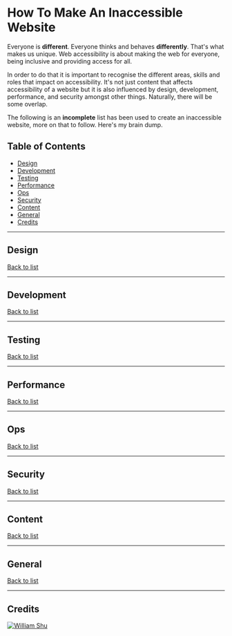 # How To Make An Inaccessible Website

Everyone is **different**.  Everyone thinks and behaves **differently**.  That's what makes us unique. Web accessibility is about making the web for everyone, being inclusive and providing access for all. 

In order to do that it is important to recognise the different areas, skills and roles that impact on accessibility.  It's not just content that affects accessibility of a website but it is also influenced by design, development, performance, and security amongst other things.  Naturally, there will be some overlap.

The following is an **incomplete** list has been used to create an inaccessible website, more on that to follow.  Here's my brain dump.

## <a id="back-top"></a> Table of Contents

- [Design](#section-design)
- [Development](#section-development)
- [Testing](#section-testing)
- [Performance](#section-performance)
- [Ops](#section-ops)
- [Security](#section-security)
- [Content](#section-content)
- [General](#section-general)
- [Credits](#section-credits)

---

## <a id="section-design"></a> Design

<a href="#back-top">Back to list</a>

---

## <a id="section-development"></a> Development

<a href="#back-top">Back to list</a>

---

## <a id="section-testing"></a> Testing

<a href="#back-top">Back to list</a>

---

## <a id="section-performance"></a> Performance

<a href="#back-top">Back to list</a>

---

## <a id="section-ops"></a> Ops

<a href="#back-top">Back to list</a>

---

## <a id="section-security"></a> Security

<a href="#back-top">Back to list</a>

---

## <a id="section-content"></a> Content

<a href="#back-top">Back to list</a>

---

## <a id="section-general"></a> General

<a href="#back-top">Back to list</a>

---

## <a id="section-credits"></a> Credits
[![William Shu](https://wshu.github.io/me.png "yep, that's me")](https://williamshu.com)

